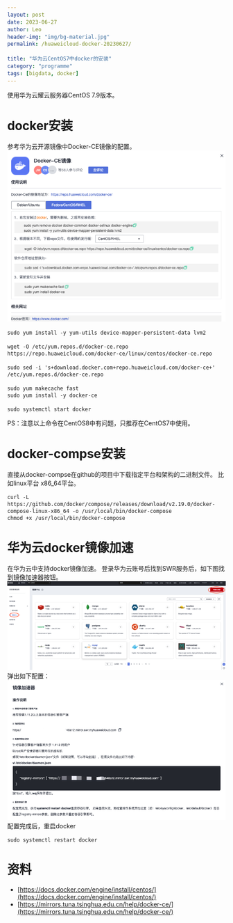 ```yaml
---
layout: post
date: 2023-06-27
author: Leo
header-img: "img/bg-material.jpg"
permalink: /huaweicloud-docker-20230627/

title: "华为云CentOS7中docker的安装"
category: "programme"
tags: [bigdata, docker]
---
```


使用华为云耀云服务器CentOS 7.9版本。
# docker安装
参考华为云开源镜像中Docker-CE镜像的配置。
![](../img/in-post/post-huaweicloud-docker/huaweicloud-docker-1.png)

```shell
sudo yum install -y yum-utils device-mapper-persistent-data lvm2

wget -O /etc/yum.repos.d/docker-ce.repo https://repo.huaweicloud.com/docker-ce/linux/centos/docker-ce.repo

sudo sed -i 's+download.docker.com+repo.huaweicloud.com/docker-ce+' /etc/yum.repos.d/docker-ce.repo

sudo yum makecache fast
sudo yum install -y docker-ce

sudo systemctl start docker
```

PS：注意以上命令在CentOS8中有问题，只推荐在CentOS7中使用。
# docker-compse安装
直接从docker-compse在github的项目中下载指定平台和架构的二进制文件。
比如linux平台 x86_64平台。
```shell
curl -L https://github.com/docker/compose/releases/download/v2.19.0/docker-compose-linux-x86_64 -o /usr/local/bin/docker-compose
chmod +x /usr/local/bin/docker-compose
```

# 华为云docker镜像加速
在华为云中支持docker镜像加速。
登录华为云账号后找到SWR服务后，如下图找到镜像加速器按钮。
![](../img/in-post/post-huaweicloud-docker/huaweicloud-docker-2.png)
弹出如下配置：
![](../img/in-post/post-huaweicloud-docker/huaweicloud-docker-3.png)
配置完成后，重启docker
```shell
sudo systemctl restart docker
```

# 资料

- [https://docs.docker.com/engine/install/centos/](https://docs.docker.com/engine/install/centos/)
- [https://mirrors.tuna.tsinghua.edu.cn/help/docker-ce/](https://mirrors.tuna.tsinghua.edu.cn/help/docker-ce/)


